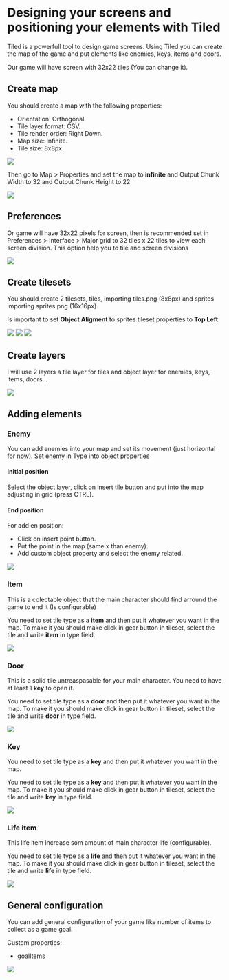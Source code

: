 # Designing your screens and positioning your elements with Tiled

Tiled is a powerfull tool to design game screens. Using Tiled you can create the map of the game and put elements like enemies, keys, items and doors.

Our game will have screen with 32x22 tiles (You can change it).

## Create map

You should create a map with the following properties:

* Orientation: Orthogonal.
* Tile layer format: CSV.
* Tile render order: Right Down.
* Map size: Infinite.
* Tile size: 8x8px.

![](images/new_map.png)

Then go to Map > Properties and set the map to **infinite** and Output Chunk Width to 32 and Output Chunk Height to 22

![](images/map_properties.png)

## Preferences

Or game will have 32x22 pixels for screen, then is recommended set in Preferences > Interface > Major grid to 32 tiles x 22 tiles to view each screen division. This option help you to tile and screen divisions

![](images/tiled_preferences.png)

## Create tilesets

You should create 2 tilesets, tiles, importing tiles.png (8x8px) and sprites importing sprites.png (16x16px).

Is important to set **Object Aligment** to sprites tileset properties to **Top Left**.

![](images/sprites_tileset_properties.png)
![](images/tilesets.png)
![](images/tileset_sprites.png)

## Create layers

I will use 2 layers a tile layer for tiles and object layer for enemies, keys, items, doors...

![](./images/layers.png)

## Adding elements

### Enemy

You can add enemies into your map and set its movement (just horizontal for now). Set enemy in Type into object properties

#### Initial position

Select the object layer, click on insert tile button and put into the map adjusting in grid (press CTRL).

#### End position

For add en position:
* Click on insert point button.
* Put the point in the map (same x than enemy).
* Add custom object property and select the enemy related.

![](images/enemy_movement.png)

### Item

This is a colectable object that the main character should find arround the game to end it (Is configurable)

You need to set tile type as a **item** and then put it whatever you want in the map. To make it you should make click in gear button in tileset, select the tile and write **item** in type field.

![](images/type_item.png)

### Door

This is a solid tile untreaspasable for your main character. You need to have at least 1 **key** to open it.

You need to set tile type as a **door** and then put it whatever you want in the map. To make it you should make click in gear button in tileset, select the tile and write **door** in type field.

![](images/type_door.png)

### Key

You need to set tile type as a **key** and then put it whatever you want in the map.

You need to set tile type as a **key** and then put it whatever you want in the map. To make it you should make click in gear button in tileset, select the tile and write **key** in type field.

![](images/type_key.png)

### Life item

This life item increase som amount of main character life (configurable).

You need to set tile type as a **life** and then put it whatever you want in the map. To make it you should make click in gear button in tileset, select the tile and write **life** in type field.

![](images/type_life.png)

## General configuration

You can add general configuration of your game like number of items to collect as a game goal.

Custom properties:

* goalItems

![](images/general_settings.png)